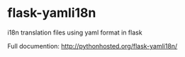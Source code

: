 flask-yamli18n
==============

i18n translation files using yaml format in flask

Full documention: <http://pythonhosted.org/flask-yamli18n/>
